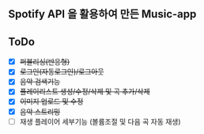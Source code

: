 ## Spotify API 을 활용하여 만든 Music-app

## ToDo

-   [x] ~~퍼블리싱(반응형)~~
-   [x] ~~로그인(자동로그인)/로그아웃~~
-   [x] ~~음악 검색기능~~
-   [x] ~~플레이리스트 생성/수정/삭제 및 곡 추가/삭제~~
-   [x] ~~이미지 업로드 및 수정~~
-   [x] ~~음악 스트리밍~~
-   [ ] 재생 플레이어 세부기능 (볼륨조절 및 다음 곡 자동 재생)
